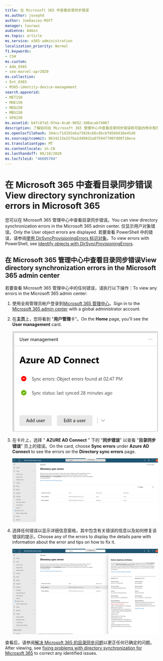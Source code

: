 ```yaml
---
title: 在 Microsoft 365 中查看目录同步错误
ms.author: josephd
author: JoeDavies-MSFT
manager: laurawi
audience: Admin
ms.topic: article
ms.service: o365-administration
localization_priority: Normal
f1.keywords:
- CSH
ms.custom:
- Adm_O365
- seo-marvel-apr2020
ms.collection:
- Ent_O365
- M365-identity-device-management
search.appverid:
- MET150
- MOE150
- MED150
- MBS150
- GPA150
ms.assetid: b4fc07a5-97ea-4ca6-9692-108acab74067
description: 了解如何在 Microsoft 365 管理中心中查看目录同步错误和可能的修补程序。
ms.openlocfilehash: 344cc71d192e6a73826c66c8bcbf8569d10e45d8
ms.sourcegitcommit: 8634215e257ba2d49832a8f5947700fd00f18ece
ms.translationtype: MT
ms.contentlocale: zh-CN
ms.lasthandoff: 08/10/2020
ms.locfileid: "46605704"
---
```

# <a name="view-directory-synchronization-errors-in-microsoft-365"></a><span data-ttu-id="277fa-103">在 Microsoft 365 中查看目录同步错误</span><span class="sxs-lookup"><span data-stu-id="277fa-103">View directory synchronization errors in Microsoft 365</span></span>

<span data-ttu-id="277fa-104">您可以在 Microsoft 365 管理中心中查看目录同步错误。</span><span class="sxs-lookup"><span data-stu-id="277fa-104">You can view directory synchronization errors in the Microsoft 365 admin center.</span></span> <span data-ttu-id="277fa-105">仅显示用户对象错误。</span><span class="sxs-lookup"><span data-stu-id="277fa-105">Only the User object errors are displayed.</span></span> <span data-ttu-id="277fa-106">若要查看 PowerShell 中的错误，请参阅[使用 DirSyncProvisioningErrors 标识对象](https://docs.microsoft.com/azure/active-directory/hybrid/how-to-connect-syncservice-duplicate-attribute-resiliency)。</span><span class="sxs-lookup"><span data-stu-id="277fa-106">To view errors with PowerShell, see [Identify objects with DirSyncProvisioningErrors](https://docs.microsoft.com/azure/active-directory/hybrid/how-to-connect-syncservice-duplicate-attribute-resiliency).</span></span>

## <a name="view-directory-synchronization-errors-in-the-microsoft-365-admin-center"></a><span data-ttu-id="277fa-107">在 Microsoft 365 管理中心中查看目录同步错误</span><span class="sxs-lookup"><span data-stu-id="277fa-107">View directory synchronization errors in the Microsoft 365 admin center</span></span>

<span data-ttu-id="277fa-108">若要查看 Microsoft 365 管理中心中的任何错误，请执行以下操作：</span><span class="sxs-lookup"><span data-stu-id="277fa-108">To view any errors in the Microsoft 365 admin center:</span></span>
  
1. <span data-ttu-id="277fa-109">使用全局管理员帐户登录到[Microsoft 365 管理中心](https://admin.microsoft.com)。</span><span class="sxs-lookup"><span data-stu-id="277fa-109">Sign in to the [Microsoft 365 admin center](https://admin.microsoft.com) with a global administrator account.</span></span> 
    
2. <span data-ttu-id="277fa-110">在**主页**上，您将看到 "**用户管理**卡"。</span><span class="sxs-lookup"><span data-stu-id="277fa-110">On the **Home** page, you'll see the **User management** card.</span></span> 
    
    ![Microsoft 365 管理中心中的用户管理卡](media/060006e9-de61-49d5-8979-e77cda198e71.png)
  
3. <span data-ttu-id="277fa-112">在卡片上，选择 " **AZURE AD Connect** " 下的 "**同步错误**" 以查看 "**目录同步错误**" 页上的错误。</span><span class="sxs-lookup"><span data-stu-id="277fa-112">On the card, choose **Sync errors** under **Azure AD Connect** to see the errors on the **Directory sync errors** page.</span></span>   
    
    !["目录同步错误" 页的示例](media/882094a3-80d3-4aae-b90b-78b27047974c.png)

4. <span data-ttu-id="277fa-114">选择任何错误以显示详细信息窗格，其中包含有关错误的信息以及如何修复该错误的提示。</span><span class="sxs-lookup"><span data-stu-id="277fa-114">Choose any of the errors to display the details pane with information about the error and tips on how to fix it.</span></span>

   ![目录同步错误的详细信息示例](media/a6e302d4-6be7-4e3a-b4b5-81c5a2c02952.png)
  
<span data-ttu-id="277fa-116">查看后，请参阅[解决 Microsoft 365 的目录同步问题](fix-problems-with-directory-synchronization.md)以更正任何已确定的问题。</span><span class="sxs-lookup"><span data-stu-id="277fa-116">After viewing, see [fixing problems with directory synchronization for Microsoft 365](fix-problems-with-directory-synchronization.md) to correct any identified issues.</span></span>


